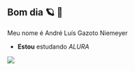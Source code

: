 ## **Bom dia** 🪐 👋

Meu nome é André Luís Gazoto Niemeyer

- **Estou** estudando _ALURA_

![](https://media1.tenor.com/m/-PjVbBMz754AAAAd/goku-ssj3.gif)

![]()


